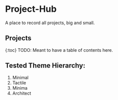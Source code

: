 # Project-Hub
A place to record all projects, big and small.

## Projects
{:toc}
TODO: Meant to have a table of contents here. 

## Tested Theme Hierarchy:
1. Minimal
2. Tactile
3. Minima
4. Architect



